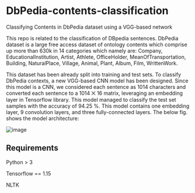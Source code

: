 # DbPedia-contents-classification
Classifying Contents in DbPedia dataset using a VGG-based network

This repo is related to the classification of DBpedia sentences. DbPedia dataset is a large free access dataset of ontology contents which comprise up more than 630k in 14 categories which namely are: Company, EducationalInstitution, Artist, Athlete, OfficeHolder, MeanOfTransportation, Building, NaturalPlace, Village, Animal, Plant, Album, Film, WrittenWork. 

This dataset has been already split into training and test sets. To classify DbPedia contexts, a new VGG-based CNN model has been designed. Since this model is a CNN, we considered each sentence as 1014 characters and converted each sentence to a 1014 ⨉ 16 matrix, leveraging an embedding layer in Tensorflow library. This model managed to classify the test set samples with the accuracy of 94.25 %. This model contains one embedding layer, 9 convolution layers, and three fully-connected layers. The below fig. shows the model architecture:

![image](https://user-images.githubusercontent.com/41271921/162592784-21d3d556-4012-41cd-92ff-e691ac3349bd.png)
 

## Requirements
Python > 3

Tensorflow == 1.15 

NLTK
